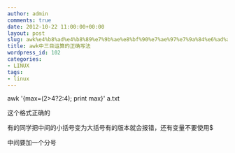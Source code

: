 ```yaml
---
author: admin
comments: true
date: 2012-10-22 11:00:00+00:00
layout: post
slug: awk%e4%b8%ad%e4%b8%89%e7%9b%ae%e8%bf%90%e7%ae%97%e7%9a%84%e6%ad%a3%e7%a1%ae%e5%86%99%e6%b3%95
title: awk中三目运算的正确写法
wordpress_id: 102
categories:
- LINUX
tags:
- linux
---
```





awk '{max=($2>$4?$2:$4); print max}' a.txt




这个格式正确的







有的同学把中间的小括号变为大括号有的版本就会报错，还有变量不要使用$




中间要加一个分号



